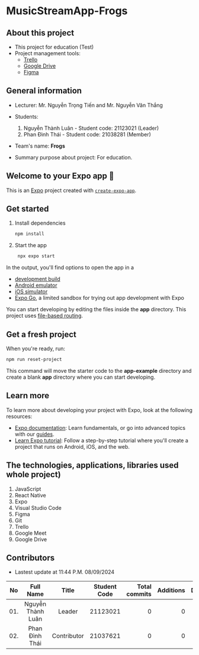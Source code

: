 # MusicStreamApp-Frogs
## About this project
- This project for education (Test)
-  Project management tools:
    - [Trello](https://trello.com/invite/b/66d3022730b35a2365395cbc/ATTIe30bff57ba25f8e4c56dc641cbe3309d63642856/musicstreamapp-frogs)
    - [Google Drive](https://drive.google.com/drive/folders/1kA0RptyJgVOYx_8W1230PfwiSz_NrfPq?usp=sharing)
    - [Figma](https://www.figma.com/design/CijbHZSQsMWlryimcF99Gp/Project-MusicStreamApp-Frogs?node-id=37-1049&t=bULA637HSccZNW15-1)

## General information
- Lecturer: Mr. Nguyễn Trọng Tiến and Mr. Nguyễn Văn Thắng
- Students:
    1. Nguyễn Thành Luân - Student code: 21123021 (Leader)
    2. Phan Đình Thái - Student code: 21038281 (Member)

- Team's name: **Frogs**
- Summary purpose about project: For education.

## Welcome to your Expo app 👋

This is an [Expo](https://expo.dev) project created with [`create-expo-app`](https://www.npmjs.com/package/create-expo-app).

## Get started

1. Install dependencies

   ```bash
   npm install
   ```

2. Start the app

   ```bash
    npx expo start
   ```

In the output, you'll find options to open the app in a

- [development build](https://docs.expo.dev/develop/development-builds/introduction/)
- [Android emulator](https://docs.expo.dev/workflow/android-studio-emulator/)
- [iOS simulator](https://docs.expo.dev/workflow/ios-simulator/)
- [Expo Go](https://expo.dev/go), a limited sandbox for trying out app development with Expo

You can start developing by editing the files inside the **app** directory. This project uses [file-based routing](https://docs.expo.dev/router/introduction).

## Get a fresh project

When you're ready, run:

```bash
npm run reset-project
```

This command will move the starter code to the **app-example** directory and create a blank **app** directory where you can start developing.

## Learn more

To learn more about developing your project with Expo, look at the following resources:

- [Expo documentation](https://docs.expo.dev/): Learn fundamentals, or go into advanced topics with our [guides](https://docs.expo.dev/guides).
- [Learn Expo tutorial](https://docs.expo.dev/tutorial/introduction/): Follow a step-by-step tutorial where you'll create a project that runs on Android, iOS, and the web.

## The technologies, applications, libraries used whole project)
1. JavaScript
2. React Native
3. Expo
4. Visual Studio Code
7. Figma
8. Git
9. Trello
10. Google Meet
11. Google Drive
   
## Contributors
- Lastest update at 11:44 P.M. 08/09/2024

| No  | Full Name | Title | Student Code | Total commits  | Additions | Deletions | Join time | Disontinued |
| :--: |:--:| :--: | :--: | --:| --: | --: | :--: | :--: |
| 01. | Nguyễn Thành Luân | Leader | 21123021 | 0 | 0 | 0 | 31/08/24 | - |
| 02. | Phan Đình Thái | Contributor | 21037621  | 0 | 0 | 0 | 31/08/24  | - |
